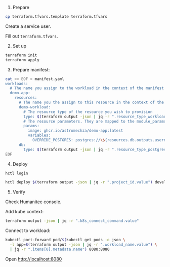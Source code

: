 1. Prepare

```bash
cp terraform.tfvars.template terraform.tfvars
```

Create a service user.

Fill out `terraform.tfvars`.

2. Set up

```bash
terraform init
terraform apply
```

3. Prepare manifest:

```bash
cat << EOF > manifest.yaml
workloads:
  # The name you assign to the workload in the context of the manifest
  demo-app:
    resources:
      # The name you the assign to this resource in the context of the manifest
      demo-workload:
        # The resource type of the resource you wish to provision
        type: $(terraform output -json | jq -r ".resource_type_workload.value")
        # The resource parameters. They are mapped to the module_params of the module
        params:
          image: ghcr.io/astromechza/demo-app:latest
          variables:
            OVERRIDE_POSTGRES: postgres://\${resources.db.outputs.username}:\${resources.db.outputs.password}@\${resources.db.outputs.host}:\${resources.db.outputs.port}/\${resources.db.outputs.database}
      db:
        type: $(terraform output -json | jq -r ".resource_type_postgres.value")
EOF
```

4. Deploy

```bash
hctl login
```

```bash
hctl deploy $(terraform output -json | jq -r ".project_id.value") development manifest.yaml
```

5. Verify

Check Humanitec console.

Add kube context:

```bash
terraform output -json | jq -r ".k8s_connect_command.value"
```

Connect to workload:

```bash
kubectl port-forward pod/$(kubectl get pods -o json \
  -l app=$(terraform output -json | jq -r ".workload_name.value") \
  | jq -r ".items[0].metadata.name") 8080:8080
```

Open [http://localhost:8080](http://localhost:8080)
